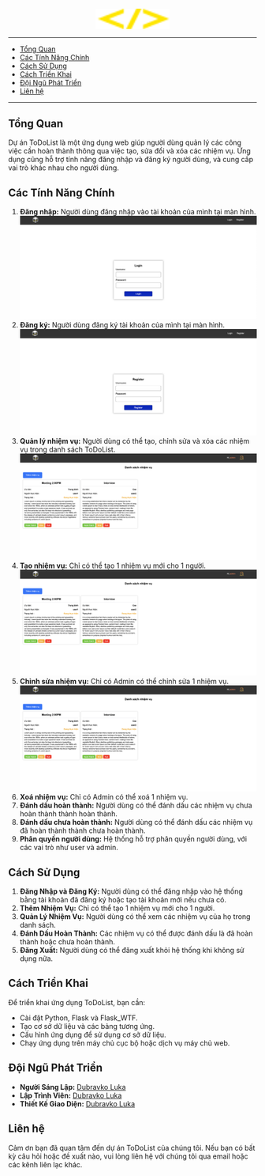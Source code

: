 <p align="center">
  <img width="150" src="/readme/logo.svg" alt="Logo">
</p>

---

<ul>
    <li><a href="#tổng-quan">Tổng Quan</a></li>
    <li><a href="#các-tính-năng-chính">Các Tính Năng Chính</a></li>
    <li><a href="#cách-sử-dụng">Cách Sử Dụng</a></li>
    <li><a href="#cách-triển-khai">Cách Triển Khai</a></li>
    <li><a href="#đội-ngũ-phát-triển">Đội Ngũ Phát Triển</a></li>
    <li><a href="#liên-hệ">Liên hệ</a></li>
</ul>

---

## Tổng Quan

Dự án ToDoList là một ứng dụng web giúp người dùng quản lý các công việc cần hoàn thành thông qua việc tạo, sửa đổi và xóa các nhiệm vụ. Ứng dụng cũng hỗ trợ tính năng đăng nhập và đăng ký người dùng, và cung cấp vai trò khác nhau cho người dùng.

## Các Tính Năng Chính
1. **Đăng nhập:** Người dùng đăng nhập vào tài khoản của mình tại màn hình.
![Logo](/readme/login.png)
1. **Đăng ký:** Người dùng đăng ký tài khoản của mình tại màn hình.
![Logo](/readme/register.png)
3. **Quản lý nhiệm vụ:** Người dùng có thể tạo, chỉnh sửa và xóa các nhiệm vụ trong danh sách ToDoList.
![Logo](/readme/home.png)
4. **Tạo nhiệm vụ:** Chỉ có thể tạo 1 nhiệm vụ mới cho 1 người.
![Logo](/readme/home.png)
5. **Chỉnh sửa nhiệm vụ:** Chỉ có Admin có thể chỉnh sửa 1 nhiệm vụ.
![Logo](/readme/home.png)
6. **Xoá nhiệm vụ:** Chỉ có Admin có thể xoá 1 nhiệm vụ.
7. **Đánh dấu hoàn thành:** Người dùng có thể đánh dấu các nhiệm vụ chưa hoàn thành thành hoàn thành.
8. **Đánh dấu chưa hoàn thành:** Người dùng có thể đánh dấu các nhiệm vụ đã hoàn thành thành chưa hoàn thành.
9. **Phân quyền người dùng:** Hệ thống hỗ trợ phân quyền người dùng, với các vai trò như user và admin.

## Cách Sử Dụng

1. **Đăng Nhập và Đăng Ký:** Người dùng có thể đăng nhập vào hệ thống bằng tài khoản đã đăng ký hoặc tạo tài khoản mới nếu chưa có.
2. **Thêm Nhiệm Vụ:** Chỉ có thể tạo 1 nhiệm vụ mới cho 1 người.
3. **Quản Lý Nhiệm Vụ:** Người dùng có thể xem các nhiệm vụ của họ trong danh sách.
4. **Đánh Dấu Hoàn Thành:** Các nhiệm vụ có thể được đánh dấu là đã hoàn thành hoặc chưa hoàn thành.
5. **Đăng Xuất:** Người dùng có thể đăng xuất khỏi hệ thống khi không sử dụng nữa.

## Cách Triển Khai

Để triển khai ứng dụng ToDoList, bạn cần:

- Cài đặt Python, Flask và Flask_WTF.
- Tạo cơ sở dữ liệu và các bảng tương ứng.
- Cấu hình ứng dụng để sử dụng cơ sở dữ liệu.
- Chạy ứng dụng trên máy chủ cục bộ hoặc dịch vụ máy chủ web.

## Đội Ngũ Phát Triển

- **Người Sáng Lập:** [Dubravko Luka](https://github.com/dubravko-luka)
- **Lập Trình Viên:** [Dubravko Luka](https://github.com/dubravko-luka)
- **Thiết Kế Giao Diện:** [Dubravko Luka](https://github.com/dubravko-luka)

## Liên hệ
Cảm ơn bạn đã quan tâm đến dự án ToDoList của chúng tôi. Nếu bạn có bất kỳ câu hỏi hoặc đề xuất nào, vui lòng liên hệ với chúng tôi qua email hoặc các kênh liên lạc khác.